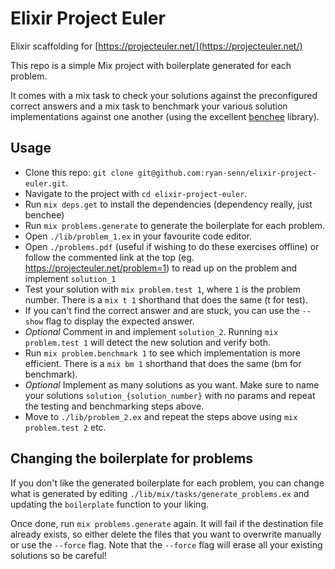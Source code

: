 # Elixir Project Euler

Elixir scaffolding for [https://projecteuler.net/](https://projecteuler.net/)

This repo is a simple Mix project with boilerplate generated for each problem.

It comes with a mix task to check your solutions against the preconfigured correct answers and a mix task to benchmark your various solution implementations against one another (using the excellent [benchee](https://github.com/bencheeorg/benchee) library).

## Usage

* Clone this repo: `git clone git@github.com:ryan-senn/elixir-project-euler.git`.
* Navigate to the project with `cd elixir-project-euler`.
* Run `mix deps.get` to install the dependencies (dependency really, just benchee)
* Run `mix problems.generate` to generate the boilerplate for each problem.
* Open `./lib/problem_1.ex` in your favourite code editor.
* Open `./problems.pdf` (useful if wishing to do these exercises offline) or follow the commented link at the top (eg. https://projecteuler.net/problem=1) to read up on the problem and implement `solution_1`
* Test your solution with `mix problem.test 1`, where `1` is the problem number. There is a `mix t 1` shorthand that does the same (t for test).
* If you can't find the correct answer and are stuck, you can use the `--show` flag to display the expected answer.
* *Optional* Comment in and implement `solution_2`. Running `mix problem.test 1` will detect the new solution and verify both.
* Run `mix problem.benchmark 1` to see which implementation is more efficient. There is a `mix bm 1` shorthand that does the same (bm for benchmark).
* *Optional* Implement as many solutions as you want. Make sure to name your solutions `solution_{solution_number}` with no params and repeat the testing and benchmarking steps above.
* Move to `./lib/problem_2.ex` and repeat the steps above using `mix problem.test 2` etc.

## Changing the boilerplate for problems

If you don't like the generated boilerplate for each problem, you can change what is generated by editing `./lib/mix/tasks/generate_problems.ex` and updating the `boilerplate` function to your liking.

Once done, run `mix problems.generate` again. It will fail if the destination file already exists, so either delete the files that you want to overwrite manually or use the `--force` flag. Note that the `--force` flag will erase all your existing solutions so be careful!